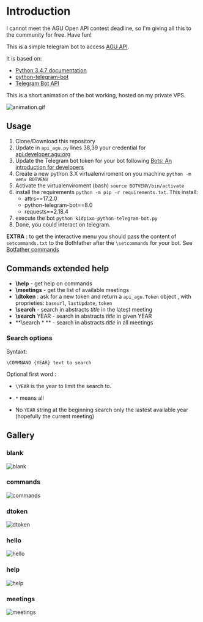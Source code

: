 # Introduction

I cannot meet the AGU Open API contest deadline, so I'm giving all this to the community for free. Have fun!

This is a simple telegram bot to access [AGU API](https://api.developer.agu.org:8443/swagger-ui.html).

It is based on:

- [Python 3.4.7 documentation](https://docs.python.org/3.4/)
- [python-telegram-bot](https://github.com/python-telegram-bot/python-telegram-bot)
- [Telegram Bot API](https://core.telegram.org/bots/api)

This is a short animation of the bot working, hosted on my private VPS.

![animation.gif](images/animation.gif)


## Usage

1. Clone/Download this repository
2. Update in `api_agu.py` lines 38,39 your credential for [api.developer.agu.org](http://api.developer.agu.org/)
3. Update the Telegram bot token for your bot following [Bots: An introduction for developers](https://core.telegram.org/bots#creating-a-new-bot) 
4. Create a new python 3.X virtualenviroment on you machine `python -m venv BOTVENV`
5. Activate the virtualenviroment (bash) `source BOTVENV/bin/activate`
6. install the requirements `python -m pip -r requirements.txt`. This install:
    - attrs==17.2.0
    - python-telegram-bot==8.0
    - requests==2.18.4
7. execute the bot `python kidpixo-python-telegram-bot.py`
8. Done, you could interact on telegram.

**EXTRA** : to get the interactive menu you should pass the content of `setcommands.txt` to the Bothfather after the `\setcommands` for your bot. See [Botfather commands](https://core.telegram.org/bots#botfather-commands)

## Commands extended help

- **\\help** - get help on commands
- **\\meetings** - get the list of available meetings
- **\\dtoken** : ask for a new token and return a `api_agu.Token` object , with proprieties: `baseurl`, `lastUpdate`, `token`
- **\\search** - search in abstracts _title_ in the latest meeting
- **\\search** YEAR - search in abstracts _title_ in given YEAR
- **\\search \* ** - search in abstracts _title_ in all meetings

### Search options

Syntaxt:

```
\COMMNAND {YEAR} text to search
```

Optional first word :

- `\YEAR` is the year to limit the search to.

- `*` means all

- No `YEAR` string at the beginning search only the lastest available year (hopefully the current meeting)



## Gallery

### blank
![blank](images/blank.jpg)

### commands
![commands](images/commands.jpg)

### dtoken
![dtoken](images/dtoken.jpg)

### hello
![hello](images/hello.jpg)

### help
![help](images/help.jpg)

### meetings
![meetings](images/meetings.jpg)

